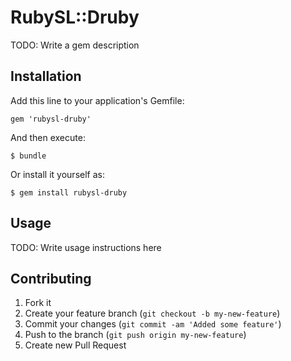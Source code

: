 # RubySL::Druby

TODO: Write a gem description

## Installation

Add this line to your application's Gemfile:

    gem 'rubysl-druby'

And then execute:

    $ bundle

Or install it yourself as:

    $ gem install rubysl-druby

## Usage

TODO: Write usage instructions here

## Contributing

1. Fork it
2. Create your feature branch (`git checkout -b my-new-feature`)
3. Commit your changes (`git commit -am 'Added some feature'`)
4. Push to the branch (`git push origin my-new-feature`)
5. Create new Pull Request
